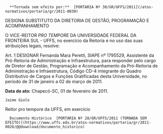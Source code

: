       **Tornada sem efeito por:**  [PORTARIA Nº 30/GR/UFFS/2011](/atos-normativos/portaria/gr/2011-0030) 

   DESIGNA SUBSTITUTO DA DIRETORIA DE GESTÃO, PROGRAMAÇÃO E ACOMPANHAMENTO  

O VICE-REITOR  *PRO TEMPORE*  DA UNIVERSIDADE FEDERAL DA FRONTEIRA SUL - UFFS, no exercício da Reitoria e no uso das suas atribuições legais, resolve:

 Art. 1 DESIGNAR Fernanda Mara Peretti, SIAPE nº 1795529, Assistente da Pró-Reitoria de Administração e Infraestrutura, para responder pelo cargo de Diretor de Gestão, Programação e Acompanhamento da Pró-Reitoria de Administração e Infraestrutura, Código CD-4 integrante do Quadro Distributivo de Cargos e Funções Gratificadas desta Universidade, no período de 31 de janeiro a 02 de março de 2011.

  

   **Data do ato:** Chapecó-SC, 01 de fevereiro de 2011.   
 

    Jaime Giolo    
 Reitor pro tempore da UFFS, em exercício 

      Documento Histórico  [PORTARIA Nº 28/GR/UFFS/2011 (TORNADA SEM EFEITO)](https://www.uffs.edu.br/atos-normativos/portaria/gr/2011-0028/@@download/documento_historico)     
      